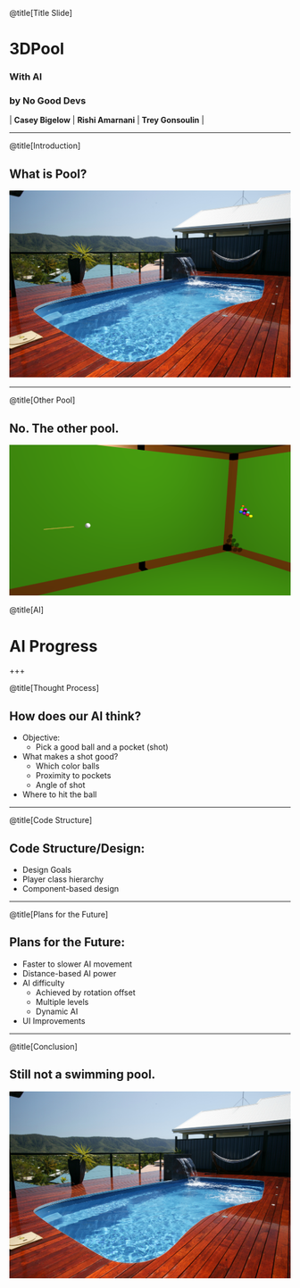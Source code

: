 @title[Title Slide]

# 3DPool
### With AI
### by No Good Devs
| **Casey Bigelow** | **Rishi Amarnani** | **Trey Gonsoulin** |

---

@title[Introduction]

## What is Pool?
![SwimmingPool](presentation/pool.jpg)

---

@title[Other Pool]
## No. The other pool.
![Background](material/ThreeDPoolBackground.png)

@title[AI]

# AI Progress

+++

@title[Thought Process]

## How does our AI think?
 - Objective:
	- Pick a good ball and a pocket (shot)
 - What makes a shot good?
	- Which color balls
 	- Proximity to pockets
	- Angle of shot
 - Where to hit the ball

---

@title[Code Structure]

## Code Structure/Design:
 - Design Goals
 - Player class hierarchy
 - Component-based design

---

@title[Plans for the Future]

## Plans for the Future:
 - Faster to slower AI movement
 - Distance-based AI power
 - AI difficulty
	- Achieved by rotation offset
	- Multiple levels
	- Dynamic AI
 - UI Improvements

---

@title[Conclusion]

## Still not a swimming pool.
![SwimmingPool](presentation/pool.jpg)



